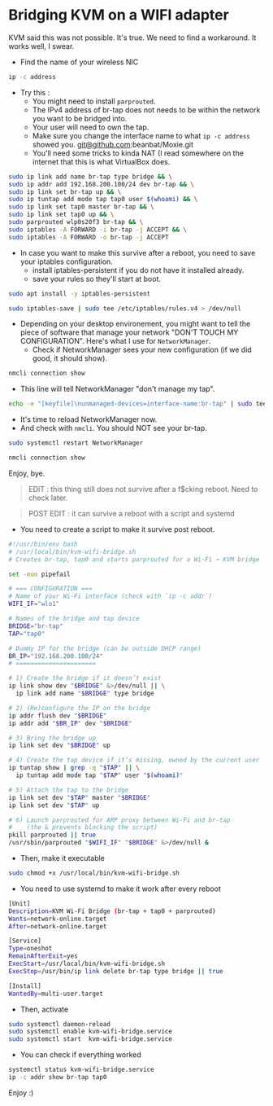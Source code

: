 # Bridging KVM on a WIFI adapter

KVM said this was not possible. It's true. We need to find a workaround. It works well, I swear.

- Find the name of your wireless NIC
```BASH
ip -c address
```

- Try this :
    - You might need to install `parprouted`.
    - The IPv4 address of br-tap does not needs to be within the network you want to be bridged into.
    - Your user will need to own the tap.
    - Make sure you change the interface name to what `ip -c address` showed you.
git@github.com:beanbat/Moxie.git
    - You'll need some tricks to kinda NAT (I read somewhere on the internet that this is what VirtualBox does.

```BASH
sudo ip link add name br-tap type bridge && \
sudo ip addr add 192.168.200.100/24 dev br-tap && \
sudo ip link set br-tap up && \
sudo ip tuntap add mode tap tap0 user $(whoami) && \
sudo ip link set tap0 master br-tap && \
sudo ip link set tap0 up && \
sudo parprouted wlp0s20f3 br-tap && \
sudo iptables -A FORWARD -i br-tap -j ACCEPT && \
sudo iptables -A FORWARD -o br-tap -j ACCEPT
```

- In case you want to make this survive after a reboot, you need to save your iptables configuration.
    - install iptables-persistent if you do not have it installed already.
    - save your rules so they'll start at boot.

```BASH
sudo apt install -y iptables-persistent
```
```BASH
sudo iptables-save | sudo tee /etc/iptables/rules.v4 > /dev/null
```
- Depending on your desktop environement, you might want to tell the piece of software that manage your network "DON'T TOUCH MY CONFIGURATION". Here's what I use for `NetworkManager`.
    - Check if NetworkManager sees your new configuration (if we did good, it should show).
```BASH
nmcli connection show
```

- This line will tell NetworkManager "don't manage my tap". 
```BASH
echo -e "[keyfile]\nunmanaged-devices=interface-name:br-tap" | sudo tee /etc/NetworkManager/conf.d/99-ignore-br-tap.conf > /dev/null
```
- It's time to reload NetworkManager now.
- And check with `nmcli`. You should NOT see your br-tap.
```BASH
sudo systemctl restart NetworkManager
```
```BASH
nmcli connection show
```

Enjoy, bye.

> EDIT : this thing still does not survive after a f$cking reboot. Need to check later.


> POST EDIT : it can survive a reboot with a script and systemd


- You need to create a script to make it survive post reboot. 

``` BASH 
#!/usr/bin/env bash
# /usr/local/bin/kvm-wifi-bridge.sh
# Creates br-tap, tap0 and starts parprouted for a Wi-Fi → KVM bridge

set -euo pipefail

# === CONFIGURATION ===
# Name of your Wi-Fi interface (check with `ip -c addr`)
WIFI_IF="wlo1"

# Names of the bridge and tap device
BRIDGE="br-tap"
TAP="tap0"

# Dummy IP for the bridge (can be outside DHCP range)
BR_IP="192.168.200.100/24"
# ======================

# 1) Create the bridge if it doesn’t exist
ip link show dev "$BRIDGE" &>/dev/null || \
  ip link add name "$BRIDGE" type bridge

# 2) (Re)configure the IP on the bridge
ip addr flush dev "$BRIDGE"
ip addr add "$BR_IP" dev "$BRIDGE"

# 3) Bring the bridge up
ip link set dev "$BRIDGE" up

# 4) Create the tap device if it’s missing, owned by the current user
ip tuntap show | grep -q "$TAP" || \
  ip tuntap add mode tap "$TAP" user "$(whoami)"

# 5) Attach the tap to the bridge
ip link set dev "$TAP" master "$BRIDGE"
ip link set dev "$TAP" up

# 6) Launch parprouted for ARP proxy between Wi-Fi and br-tap
#    (the & prevents blocking the script)
pkill parprouted || true
/usr/sbin/parprouted "$WIFI_IF" "$BRIDGE" &>/dev/null &
``` 

- Then, make it executable
```BASH
sudo chmod +x /usr/local/bin/kvm-wifi-bridge.sh
```

- You need to use systemd to make it work after every reboot

```BASH
[Unit]
Description=KVM Wi-Fi Bridge (br-tap + tap0 + parprouted)
Wants=network-online.target
After=network-online.target

[Service]
Type=oneshot
RemainAfterExit=yes
ExecStart=/usr/local/bin/kvm-wifi-bridge.sh
ExecStop=/usr/bin/ip link delete br-tap type bridge || true

[Install]
WantedBy=multi-user.target
```

- Then, activate

```BASH
sudo systemctl daemon-reload
sudo systemctl enable kvm-wifi-bridge.service
sudo systemctl start  kvm-wifi-bridge.service
```

- You can check if everything worked 

```BASH
systemctl status kvm-wifi-bridge.service
ip -c addr show br-tap tap0
```

Enjoy :)

